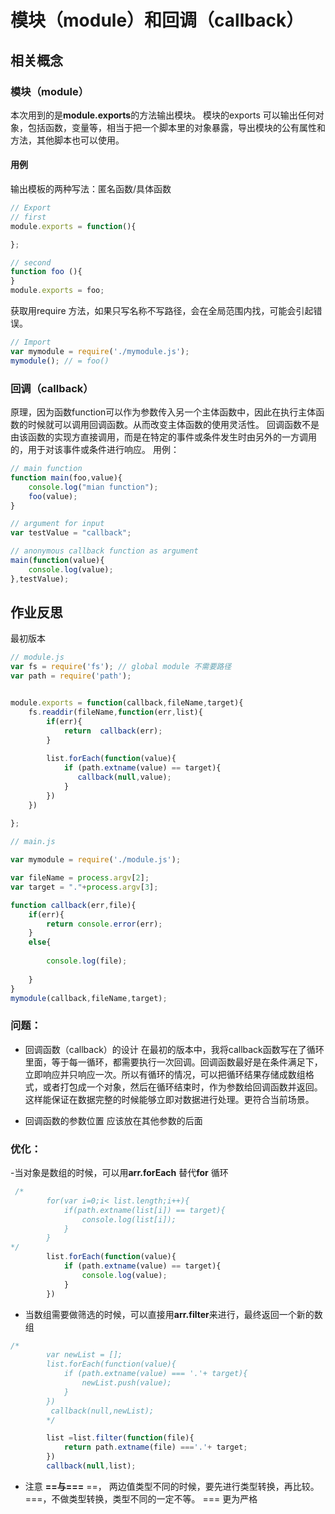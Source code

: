 # 模块（module）和回调（callback）



## 相关概念


### 模块（module）
本次用到的是**module.exports**的方法输出模块。
模块的exports 可以输出任何对象，包括函数，变量等，相当于把一个脚本里的对象暴露，导出模块的公有属性和方法，其他脚本也可以使用。

#### 用例
输出模板的两种写法：匿名函数/具体函数

```javascript
// Export
// first
module.exports = function(){

};

// second
function foo (){
}
module.exports = foo;

```

获取用require 方法，如果只写名称不写路径，会在全局范围内找，可能会引起错误。
```javascript
// Import
var mymodule = require('./mymodule.js');
mymodule(); // = foo()

```
### 回调（callback）
原理，因为函数function可以作为参数传入另一个主体函数中，因此在执行主体函数的时候就可以调用回调函数。从而改变主体函数的使用灵活性。
回调函数不是由该函数的实现方直接调用，而是在特定的事件或条件发生时由另外的一方调用的，用于对该事件或条件进行响应。
用例：
```javascript
// main function
function main(foo,value){
    console.log("mian function");
    foo(value);
}

// argument for input
var testValue = "callback";

// anonymous callback function as argument 
main(function(value){
    console.log(value);
},testValue);

```

## 作业反思
最初版本
```javascript
// module.js
var fs = require('fs'); // global module 不需要路径
var path = require('path');


module.exports = function(callback,fileName,target){
    fs.readdir(fileName,function(err,list){
        if(err){
            return  callback(err);
        }
        
        list.forEach(function(value){
            if (path.extname(value) == target){
               callback(null,value);
            }
        })
    })
   
};
```
```javascript
// main.js

var mymodule = require('./module.js');

var fileName = process.argv[2];
var target = "."+process.argv[3];

function callback(err,file){
    if(err){
        return console.error(err);
    } 
    else{
       
        console.log(file);
        
    }
}
mymodule(callback,fileName,target);
```
### 问题：
- 回调函数（callback）的设计
在最初的版本中，我将callback函数写在了循环里面，等于每一循环，都需要执行一次回调。回调函数最好是在条件满足下，立即响应并只响应一次。所以有循环的情况，可以把循环结果存储成数组格式，或者打包成一个对象，然后在循环结束时，作为参数给回调函数并返回。这样能保证在数据完整的时候能够立即对数据进行处理。更符合当前场景。

- 回调函数的参数位置
应该放在其他参数的后面
### 优化：
-当对象是数组的时候，可以用**arr.forEach** 替代**for** 循环
```javascript
 /*
        for(var i=0;i< list.length;i++){
            if(path.extname(list[i]) == target){
                console.log(list[i]);
            }
        }
*/
        list.forEach(function(value){
            if (path.extname(value) == target){
                console.log(value);
            }
        })
```
- 当数组需要做筛选的时候，可以直接用**arr.filter**来进行，最终返回一个新的数组
```javascript
/*
        var newList = [];
        list.forEach(function(value){
            if (path.extname(value) === '.'+ target){
                newList.push(value);
            }
        })
         callback(null,newList);
        */

        list =list.filter(function(file){
            return path.extname(file) ==='.'+ target;
        })
        callback(null,list);
```
- 注意 **==**与**===**
==， 两边值类型不同的时候，要先进行类型转换，再比较。
===，不做类型转换，类型不同的一定不等。
=== 更为严格

